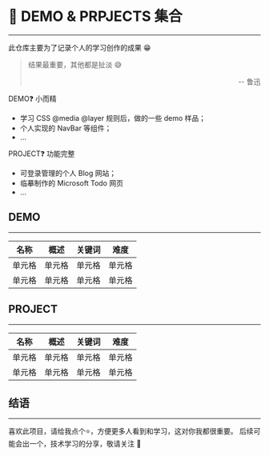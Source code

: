 # 📖 DEMO & PRPJECTS 集合

---

此仓库主要为了记录个人的学习创作的成果 😁

> <div><p style="margin-bottom: 0.5em">结果最重要，其他都是扯淡 😅</p><p align="right">-- 鲁迅</p></div>

DEMO❓ 小而精

- 学习 CSS @media @layer 规则后，做的一些 demo 样品；
- 个人实现的 NavBar 等组件；
- ...

PROJECT❓ 功能完整

- 可登录管理的个人 Blog 网站；
- 临摹制作的 Microsoft Todo 网页
- ...

## DEMO

---

|  名称  |  概述  | 关键词 | 难度 |
| :----: | :----: | :----: | :----: |
| 单元格 | 单元格 | 单元格 | 单元格 |
| 单元格 | 单元格 | 单元格 | 单元格 |
 
## PROJECT

---

|  名称  |  概述  | 关键词 | 难度 |
| :----: | :----: | :----: | :----: |
| 单元格 | 单元格 | 单元格 | 单元格 |
| 单元格 | 单元格 | 单元格 | 单元格 |

## 结语
---
喜欢此项目，请给我点个⭐，方便更多人看到和学习，这对你我都很重要。
后续可能会出一个，技术学习的分享，敬请关注 🥰